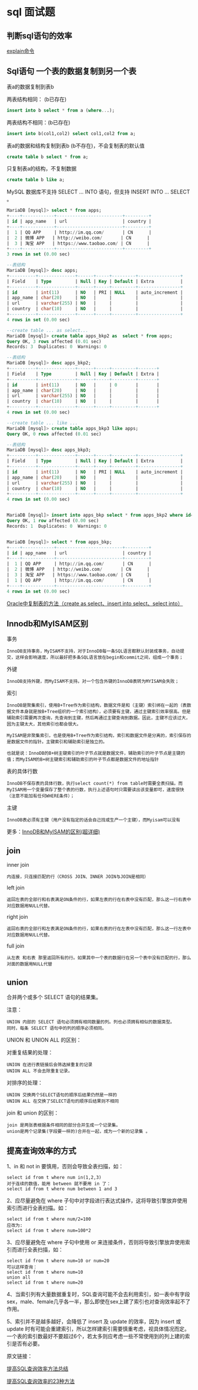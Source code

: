 # sql 面试题

## 判断sql语句的效率

[explain命令](https://www.cnblogs.com/deverz/p/11066043.html)

## Sql语句  一个表的数据复制到另一个表

表a的数据复制到表b

两表结构相同： (b已存在)

```sql
insert into b select * from a (where...);
```

两表结构不相同：(b已存在)

```sql
insert into b(col1,col2) select col1,col2 from a;
```

表a的数据和结构复制到表b (b不存在)，不会复制表的默认值

```sql
create table b select * from a;
```

只复制表a的结构，不复制数据

```sql
create table b like a;
```

MySQL 数据库不支持 SELECT ... INTO 语句，但支持 INSERT INTO ... SELECT 。

```sql
MariaDB [mysql]> select * from apps;
+----+------------+-------------------------+---------+
| id | app_name   | url                     | country |
+----+------------+-------------------------+---------+
|  1 | QQ APP     | http://im.qq.com/       | CN      |
|  2 | 微博 APP   | http://weibo.com/       | CN      |
|  3 | 淘宝 APP   | https://www.taobao.com/ | CN      |
+----+------------+-------------------------+---------+
3 rows in set (0.00 sec)

--表结构
MariaDB [mysql]> desc apps;
+----------+--------------+------+-----+---------+----------------+
| Field    | Type         | Null | Key | Default | Extra          |
+----------+--------------+------+-----+---------+----------------+
| id       | int(11)      | NO   | PRI | NULL    | auto_increment |
| app_name | char(20)     | NO   |     |         |                |
| url      | varchar(255) | NO   |     |         |                |
| country  | char(10)     | NO   |     |         |                |
+----------+--------------+------+-----+---------+----------------+
4 rows in set (0.00 sec)

--create table ... as select...
MariaDB [mysql]> create table apps_bkp2 as  select * from apps;
Query OK, 3 rows affected (0.01 sec)
Records: 3  Duplicates: 0  Warnings: 0

--表结构
MariaDB [mysql]> desc apps_bkp2;
+----------+--------------+------+-----+---------+-------+
| Field    | Type         | Null | Key | Default | Extra |
+----------+--------------+------+-----+---------+-------+
| id       | int(11)      | NO   |     | 0       |       |
| app_name | char(20)     | NO   |     |         |       |
| url      | varchar(255) | NO   |     |         |       |
| country  | char(10)     | NO   |     |         |       |
+----------+--------------+------+-----+---------+-------+
4 rows in set (0.00 sec)

--create table ... like ...
MariaDB [mysql]> create table apps_bkp3 like apps;
Query OK, 0 rows affected (0.01 sec)

--表结构
MariaDB [mysql]> desc apps_bkp3;
+----------+--------------+------+-----+---------+----------------+
| Field    | Type         | Null | Key | Default | Extra          |
+----------+--------------+------+-----+---------+----------------+
| id       | int(11)      | NO   | PRI | NULL    | auto_increment |
| app_name | char(20)     | NO   |     |         |                |
| url      | varchar(255) | NO   |     |         |                |
| country  | char(10)     | NO   |     |         |                |
+----------+--------------+------+-----+---------+----------------+
4 rows in set (0.00 sec)


MariaDB [mysql]> insert into apps_bkp select * from apps_bkp2 where id='1';
Query OK, 1 row affected (0.00 sec)
Records: 1  Duplicates: 0  Warnings: 0


MariaDB [mysql]> select * from apps_bkp;
+----+------------+-------------------------+---------+
| id | app_name   | url                     | country |
+----+------------+-------------------------+---------+
|  1 | QQ APP     | http://im.qq.com/       | CN      |
|  2 | 微博 APP   | http://weibo.com/       | CN      |
|  3 | 淘宝 APP   | https://www.taobao.com/ | CN      |
|  1 | QQ APP     | http://im.qq.com/       | CN      |
+----+------------+-------------------------+---------+
4 rows in set (0.00 sec)
```
[Oracle中复制表的方法（create as select、insert into select、select into）](https://blog.csdn.net/weixin_39750084/article/details/81292774)

## Innodb和MyISAM区别

事务
    
    InnoDB支持事务，MyISAM不支持，对于InnoDB每一条SQL语言都默认封装成事务，自动提交，这样会影响速度，所以最好把多条SQL语言放在begin和commit之间，组成一个事务；

外键

    InnoDB支持外键，而MyISAM不支持。对一个包含外键的InnoDB表转为MYISAM会失败； 

索引
    
    InnoDB是聚集索引，使用B+Tree作为索引结构，数据文件是和（主键）索引绑在一起的（表数据文件本身就是按B+Tree组织的一个索引结构），必须要有主键，通过主键索引效率很高。但是辅助索引需要两次查询，先查询到主键，然后再通过主键查询到数据。因此，主键不应该过大，因为主键太大，其他索引也都会很大。

    MyISAM是非聚集索引，也是使用B+Tree作为索引结构，索引和数据文件是分离的，索引保存的是数据文件的指针。主键索引和辅助索引是独立的。

    也就是说：InnoDB的B+树主键索引的叶子节点就是数据文件，辅助索引的叶子节点是主键的值；而MyISAM的B+树主键索引和辅助索引的叶子节点都是数据文件的地址指针

表的具体行数

    InnoDB不保存表的具体行数，执行select count(*) from table时需要全表扫描。而MyISAM用一个变量保存了整个表的行数，执行上述语句时只需要读出该变量即可，速度很快（注意不能加有任何WHERE条件）；

主键

    InnoDB表必须有主键（用户没有指定的话会自己找或生产一个主键），而Myisam可以没有

更多：[InnoDB和MyISAM的区别(超详细)](https://www.cnblogs.com/timor0101/p/12883649.html)


## join ##

inner join

    内连接，只连接匹配的行（CROSS JOIN、INNER JOIN与JOIN是相同）

left join

    返回左表的全部行和右表满足ON条件的行，如果左表的行在右表中没有匹配，那么这一行右表中对应数据用NULL代替。

right join

    返回右表的全部行和左表满足ON条件的行，如果右表的行在左表中没有匹配，那么这一行左表中对应数据用NULL代替。
    
full join

    从左表 和右表 那里返回所有的行。如果其中一个表的数据行在另一个表中没有匹配的行，那么对面的数据用NULL代替
    

## union ##

合并两个或多个 SELECT 语句的结果集。

注意：

    UNION 内部的 SELECT 语句必须拥有相同数量的列。列也必须拥有相似的数据类型。
    同时，每条 SELECT 语句中的列的顺序必须相同。

UNION 和 UNION ALL 的区别：

对重复结果的处理：

    UNION 在进行表链接后会筛选掉重复的记录
    UNION ALL 不会去除重复记录。

对排序的处理：

    UNION 交换两个SELECT语句的顺序后结果仍然是一样的
    UNION ALL 在交换了SELECT语句的顺序后结果则不相同

join 和 union 的区别：

    join 是两张表根据条件相同的部分合并生成一个记录集。
    union是两个记录集(字段要一样的)合并在一起，成为一个新的记录集 。

## 提高查询效率的方式 ##

1、in 和 not in 要慎用，否则会导致全表扫描，如：

    select id from t where num in(1,2,3)
    对于连续的数值，能用 between 就不要用 in 了：
    select id from t where num between 1 and 3

2、应尽量避免在 where 子句中对字段进行表达式操作，这将导致引擎放弃使用索引而进行全表扫描。如：

    select id from t where num/2=100
    应改为:
    select id from t where num=100*2

3、应尽量避免在 where 子句中使用 or 来连接条件，否则将导致引擎放弃使用索引而进行全表扫描，如：

    select id from t where num=10 or num=20
    可以这样查询：
    select id from t where num=10
    union all
    select id from t where num=20

4、当索引列有大量数据重复时，SQL查询可能不会去利用索引，如一表中有字段sex，male、female几乎各一半，那么即使在sex上建了索引也对查询效率起不了作用。

5、索引并不是越多越好，会降低了 insert 及 update 的效率，因为 insert 或 update 时有可能会重建索引，所以怎样建索引需要慎重考虑，视具体情况而定。一个表的索引数最好不要超过6个，若太多则应考虑一些不常使用到的列上建的索引是否有必要。

原文链接：

[提高SQL查询效率方法总结](https://zhuanlan.zhihu.com/p/93319347)

[提高SQL查询效率的23种方法](https://www.cnblogs.com/coder-wf/p/13371122.html)
